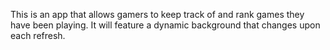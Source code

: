 This is an app that allows gamers to keep track of and rank games they have been playing.
It will feature a dynamic background that changes upon each refresh.
